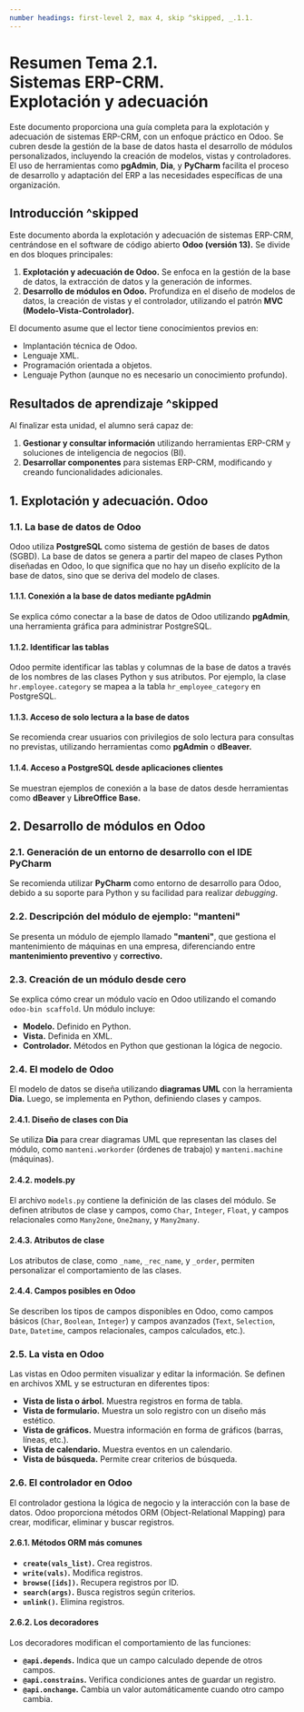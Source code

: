 ```yaml
---
number headings: first-level 2, max 4, skip ^skipped, _.1.1.
---
```


# **Resumen Tema 2.1.**  <br>Sistemas ERP-CRM.  <br>Explotación y adecuación

Este documento proporciona una guía completa para la explotación y adecuación de sistemas ERP-CRM, con un enfoque práctico en Odoo. Se cubren desde la gestión de la base de datos hasta el desarrollo de módulos personalizados, incluyendo la creación de modelos, vistas y controladores. El uso de herramientas como **pgAdmin**, **Dia**, y **PyCharm** facilita el proceso de desarrollo y adaptación del ERP a las necesidades específicas de una organización.

## Introducción ^skipped

Este documento aborda la explotación y adecuación de sistemas ERP-CRM, centrándose en el software de código abierto **Odoo (versión 13).** Se divide en dos bloques principales:

1. **Explotación y adecuación de Odoo.** Se enfoca en la gestión de la base de datos, la extracción de datos y la generación de informes.
2. **Desarrollo de módulos en Odoo.** Profundiza en el diseño de modelos de datos, la creación de vistas y el controlador, utilizando el patrón **MVC (Modelo-Vista-Controlador).**

El documento asume que el lector tiene conocimientos previos en:

- Implantación técnica de Odoo.
- Lenguaje XML.
- Programación orientada a objetos.
- Lenguaje Python (aunque no es necesario un conocimiento profundo).

## Resultados de aprendizaje ^skipped

Al finalizar esta unidad, el alumno será capaz de:

1. **Gestionar y consultar información** utilizando herramientas ERP-CRM y soluciones de inteligencia de negocios (BI).
2. **Desarrollar componentes** para sistemas ERP-CRM, modificando y creando funcionalidades adicionales.

## 1. Explotación y adecuación. Odoo

### 1.1. **La base de datos de Odoo**

Odoo utiliza **PostgreSQL** como sistema de gestión de bases de datos (SGBD). La base de datos se genera a partir del mapeo de clases Python diseñadas en Odoo, lo que significa que no hay un diseño explícito de la base de datos, sino que se deriva del modelo de clases.

#### 1.1.1. Conexión a la base de datos mediante pgAdmin

Se explica cómo conectar a la base de datos de Odoo utilizando **pgAdmin**, una herramienta gráfica para administrar PostgreSQL.

#### 1.1.2. Identificar las tablas

Odoo permite identificar las tablas y columnas de la base de datos a través de los nombres de las clases Python y sus atributos. Por ejemplo, la clase `hr.employee.category` se mapea a la tabla `hr_employee_category` en PostgreSQL.

#### 1.1.3. Acceso de solo lectura a la base de datos

Se recomienda crear usuarios con privilegios de solo lectura para consultas no previstas, utilizando herramientas como **pgAdmin** o **dBeaver.**

#### 1.1.4. Acceso a PostgreSQL desde aplicaciones clientes

Se muestran ejemplos de conexión a la base de datos desde herramientas como **dBeaver** y **LibreOffice Base.**

## 2. Desarrollo de módulos en Odoo

### 2.1. **Generación de un entorno de desarrollo con el IDE PyCharm**

Se recomienda utilizar **PyCharm** como entorno de desarrollo para Odoo, debido a su soporte para Python y su facilidad para realizar *debugging*.

### 2.2. **Descripción del módulo de ejemplo: "manteni"**

Se presenta un módulo de ejemplo llamado **"manteni"**, que gestiona el mantenimiento de máquinas en una empresa, diferenciando entre **mantenimiento preventivo** y **correctivo.**

### 2.3. **Creación de un módulo desde cero**

Se explica cómo crear un módulo vacío en Odoo utilizando el comando `odoo-bin scaffold`. Un módulo incluye:

- **Modelo.** Definido en Python.
- **Vista.** Definida en XML.
- **Controlador.** Métodos en Python que gestionan la lógica de negocio.

### 2.4. **El modelo de Odoo**

El modelo de datos se diseña utilizando **diagramas UML** con la herramienta **Dia.** Luego, se implementa en Python, definiendo clases y campos.

#### 2.4.1. Diseño de clases con Dia

Se utiliza **Dia** para crear diagramas UML que representan las clases del módulo, como `manteni.workorder` (órdenes de trabajo) y `manteni.machine` (máquinas).

#### 2.4.2. models.py

El archivo `models.py` contiene la definición de las clases del módulo. Se definen atributos de clase y campos, como `Char`, `Integer`, `Float`, y campos relacionales como `Many2one`, `One2many`, y `Many2many`.

#### 2.4.3. Atributos de clase

Los atributos de clase, como `_name`, `_rec_name`, y `_order`, permiten personalizar el comportamiento de las clases.

#### 2.4.4. Campos posibles en Odoo

Se describen los tipos de campos disponibles en Odoo, como campos básicos (`Char`, `Boolean`, `Integer`) y campos avanzados (`Text`, `Selection`, `Date`, `Datetime`, campos relacionales, campos calculados, etc.).

### 2.5. **La vista en Odoo**

Las vistas en Odoo permiten visualizar y editar la información. Se definen en archivos XML y se estructuran en diferentes tipos:

- **Vista de lista o árbol.** Muestra registros en forma de tabla.
- **Vista de formulario.** Muestra un solo registro con un diseño más estético.
- **Vista de gráficos.** Muestra información en forma de gráficos (barras, líneas, etc.).
- **Vista de calendario.** Muestra eventos en un calendario.
- **Vista de búsqueda.** Permite crear criterios de búsqueda.

### 2.6. **El controlador en Odoo**

El controlador gestiona la lógica de negocio y la interacción con la base de datos. Odoo proporciona métodos ORM (Object-Relational Mapping) para crear, modificar, eliminar y buscar registros.

#### 2.6.1. Métodos ORM más comunes
- **`create(vals_list)`.** Crea registros.
- **`write(vals)`.** Modifica registros.
- **`browse([ids])`.** Recupera registros por ID.
- **`search(args)`.** Busca registros según criterios.
- **`unlink()`.** Elimina registros.

#### 2.6.2. Los decoradores

Los decoradores modifican el comportamiento de las funciones:

- **`@api.depends`.** Indica que un campo calculado depende de otros campos.
- **`@api.constrains`.** Verifica condiciones antes de guardar un registro.
- **`@api.onchange`.** Cambia un valor automáticamente cuando otro campo cambia.
